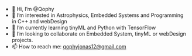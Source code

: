 - 👋 Hi, I’m @Qophy
- 👀 I’m interested in Astrophysics, Embedded Systems and Programming in C++ and webDesign 
- 🌱 I’m currently learning tinyML and Python with TensorFlow
- 💞️ I’m looking to collaborate on Embedded System, tinyML or webDesign projects.
- 📫 How to reach me: qophyjonas12@gmail.com

<!---
Qophy/Qophy is a ✨ special ✨ repository because its `README.md` (this file) appears on your GitHub profile.
You can click the Preview link to take a look at your changes.
--->
